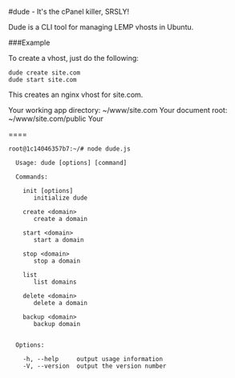 #dude - It's the cPanel killer, SRSLY!

Dude is a CLI tool for managing LEMP vhosts in Ubuntu.


###Example

To create a vhost, just do the following:
```
dude create site.com
dude start site.com
```

This creates an nginx vhost for site.com.

Your working app directory: ~/www/site.com
Your document root: ~/www/site.com/public
Your 

====

```
root@1c14046357b7:~/# node dude.js

  Usage: dude [options] [command]

  Commands:

    init [options]
       initialize dude

    create <domain>
       create a domain

    start <domain>
       start a domain

    stop <domain>
       stop a domain

    list
       list domains

    delete <domain>
       delete a domain

    backup <domain>
       backup domain


  Options:

    -h, --help     output usage information
    -V, --version  output the version number
    
```

